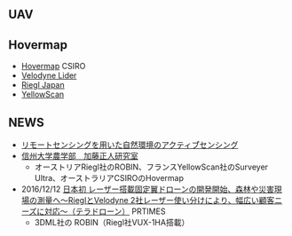 ## UAV

## Hovermap

* [Hovermap](https://research.csiro.au/robotics/hovermap/) CSIRO
* [Velodyne Lider](https://velodynelidar.com)
* [Riegl Japan](http://www.riegl-japan.co.jp)
* [YellowScan](https://www.yellowscan-lidar.com)

## NEWS

* [リモートセンシングを用いた自然環境のアクティブ゙センシング](https://www.jstage.jst.go.jp/article/rssj/39/2/39_137/_pdf)
* [信州大学農学部　加藤正人研究室](http://www.shinshu-u.ac.jp/faculty/agriculture/lab/finfo/Previous_index/index2018.html)
  * オーストリアRiegl社のROBIN、フランスYellowScan社のSurveyer Ultra、オーストラリアCSIROのHovermap
* 2016/12/12 [日本初 レーザー搭載固定翼ドローンの開発開始、森林や災害現場の測量へ～RieglとVelodyne 2社レーザー使い分けにより、幅広い顧客ニーズに対応～（テラドローン）](https://prtimes.jp/main/html/rd/p/000000008.000020194.html) PRTIMES 
  * 3DML社の ROBIN（Riegl社VUX-1HA搭載）

